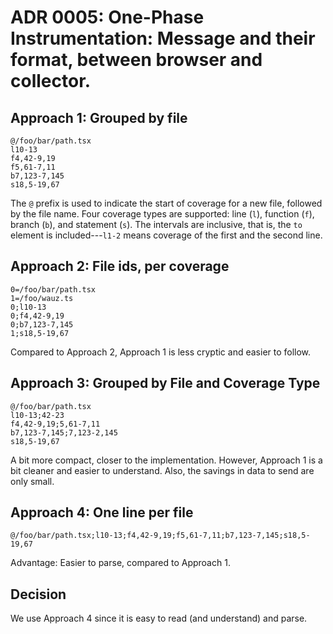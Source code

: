# ADR 0005: One-Phase Instrumentation: Message and their format, between browser and collector. 

## Approach 1: Grouped by file

```
@/foo/bar/path.tsx
l10-13
f4,42-9,19
f5,61-7,11
b7,123-7,145
s18,5-19,67
```

The `@` prefix is used to indicate the start of coverage for a new file, followed by the file name.
Four coverage types are supported: line (`l`), function (`f`), branch (`b`), and statement (`s`).
The intervals are inclusive, that is, the `to` element is included---`l1-2` means coverage of the first and the second line. 

## Approach 2: File ids, per coverage

```
0=/foo/bar/path.tsx
1=/foo/wauz.ts
0;l10-13
0;f4,42-9,19
0;b7,123-7,145
1;s18,5-19,67
```

Compared to Approach 2, Approach 1 is less cryptic and easier to follow.

## Approach 3: Grouped by File and Coverage Type

```
@/foo/bar/path.tsx
l10-13;42-23
f4,42-9,19;5,61-7,11
b7,123-7,145;7,123-2,145
s18,5-19,67
```

A bit more compact, closer to the implementation.
However, Approach 1 is a bit cleaner and easier to understand.
Also, the savings in data to send are only small.

## Approach 4: One line per file

```
@/foo/bar/path.tsx;l10-13;f4,42-9,19;f5,61-7,11;b7,123-7,145;s18,5-19,67
``` 

Advantage: Easier to parse, compared to Approach 1.

## Decision

We use Approach 4 since it is easy to read (and understand) and parse.
